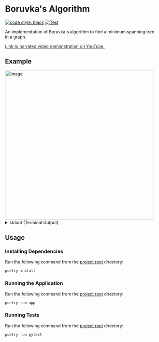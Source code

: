 # Boruvka's Algorithm

[![code style: black](https://img.shields.io/badge/code%20style-black-000000.svg)](https://github.com/psf/black)
[![Test](https://github.com/IsaacCheng9/boruvkas-algorithm/actions/workflows/test.yml/badge.svg)](https://github.com/IsaacCheng9/boruvkas-algorithm/actions/workflows/test.yml)

An implementation of Boruvka's algorithm to find a minimum spanning tree in a graph.

[Link to narrated video demonstration on YouTube.](https://www.youtube.com/watch?v=n5LNVobuBNU)

## Example
<img width="493" alt="image" src="https://github.com/IsaacCheng9/boruvkas-algorithm/assets/47993930/c0e8bdb1-13ca-40b9-b3b6-490137db3f96">

<details>
  <summary>stdout (Terminal Output)</summary>
  
```
Finding MST with Boruvka's algorithm:
Vertices: [0, 1, 2, 3, 4, 5, 6, 7, 8]
Edges (vertex_1, vertex_2, weight):
    (0, 1, 4)
    (0, 6, 7)
    (1, 2, 9)
    (1, 6, 11)
    (1, 7, 20)
    (2, 3, 6)
    (2, 4, 2)
    (3, 4, 10)
    (3, 5, 5)
    (4, 5, 15)
    (4, 7, 1)
    (4, 8, 5)
    (5, 8, 12)
    (6, 7, 1)
    (7, 8, 3)

Iteration 1:
Current MST edges: []
Current MST Weight: 0
Added edge 0 - 1 with weight 4 to MST.
Added edge 2 - 4 with weight 2 to MST.
Added edge 3 - 5 with weight 5 to MST.
Added edge 4 - 7 with weight 1 to MST.
Added edge 6 - 7 with weight 1 to MST.
Added edge 7 - 8 with weight 3 to MST.

Iteration 2:
Current MST edges: [(0, 1, 4), (2, 4, 2), (3, 5, 5), (4, 7, 1), (6, 7, 1), (7, 8, 3)]
Current MST Weight: 16
Added edge 0 - 6 with weight 7 to MST.
Added edge 2 - 3 with weight 6 to MST.

MST found with Boruvka's algorithm.
MST edges (vertex_1, vertex_2, weight):
    (0, 1, 4)
    (0, 6, 7)
    (2, 3, 6)
    (2, 4, 2)
    (3, 5, 5)
    (4, 7, 1)
    (6, 7, 1)
    (7, 8, 3)
MST weight: 29
```
</details>

## Usage

### Installing Dependencies

Run the following command from the [project root](./) directory:

```bash
poetry install
```

### Running the Application

Run the following command from the [project root](./) directory:

```bash
poetry run app
```

### Running Tests

Run the following command from the [project root](./) directory:

```bash
poetry run pytest
```
